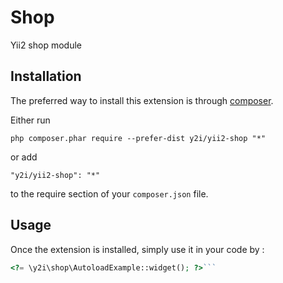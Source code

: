 Shop
====
Yii2 shop module

Installation
------------

The preferred way to install this extension is through [composer](http://getcomposer.org/download/).

Either run

```
php composer.phar require --prefer-dist y2i/yii2-shop "*"
```

or add

```
"y2i/yii2-shop": "*"
```

to the require section of your `composer.json` file.


Usage
-----

Once the extension is installed, simply use it in your code by  :

```php
<?= \y2i\shop\AutoloadExample::widget(); ?>```